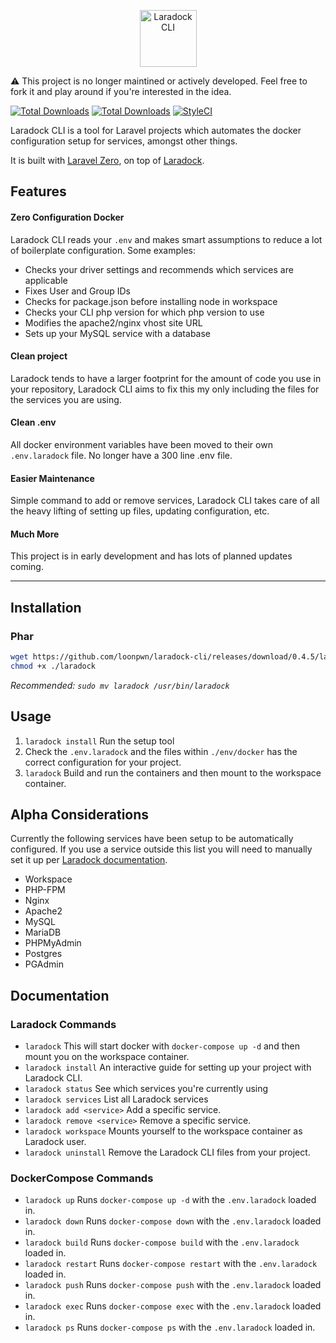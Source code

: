 <p align="center">
    <img title="Laradock CLI" height="91" src="https://github.com/loonpwn/laradock-cli/raw/master/assets/images/laradock-cli-logo.png" />
</p>

⚠️ This project is no longer maintined or actively developed. Feel free to fork it and play around if you're interested in the idea.


[![Total Downloads](https://img.shields.io/packagist/vpre/loonpwn/laradock-cli.svg?style=flat)](https://packagist.org/packages/loonpwn/laradock-cli)
[![Total Downloads](https://img.shields.io/packagist/dt/loonpwn/laradock-cli.svg?style=flat)](https://packagist.org/packages/loonpwn/laradock-cli)
[![StyleCI](https://github.styleci.io/repos/174919610/shield?branch=master)](https://github.styleci.io/repos/174919610)

Laradock CLI is a tool for Laravel projects which automates the docker configuration setup for services, amongst other things.

It is built with [Laravel Zero](https://laravel-zero.com/), on top of [Laradock](https://laradock.io/). 

## Features

#### Zero Configuration Docker

Laradock CLI reads your `.env` and makes smart assumptions to reduce a lot of boilerplate configuration. Some examples:
- Checks your driver settings and recommends which services are applicable
- Fixes User and Group IDs
- Checks for package.json before installing node in workspace
- Checks your CLI php version for which php version to use
- Modifies the apache2/nginx vhost site URL
- Sets up your MySQL service with a database

#### Clean project

Laradock tends to have a larger footprint for the amount of code you use in your repository, Laradock CLI 
aims to fix this my only including the files for the services you are using.

#### Clean .env

All docker environment variables have been moved to their own `.env.laradock` file. No longer have a 300 line .env file.

#### Easier Maintenance

Simple command to add or remove services, Laradock CLI takes care of all the heavy lifting of setting up files, updating configuration, etc.

#### Much More

This project is in early development and has lots of planned updates coming.

------

## Installation

### Phar

``` bash
wget https://github.com/loonpwn/laradock-cli/releases/download/0.4.5/laradock
chmod +x ./laradock
```

_Recommended: `sudo mv laradock /usr/bin/laradock`_

## Usage

1. `laradock install` Run the setup tool
2. Check the `.env.laradock` and the files within `./env/docker` has the correct configuration for your project.
3. `laradock` Build and run the containers and then mount to the workspace container.

## Alpha Considerations

Currently the following services have been setup to be automatically configured. If you use a service outside this list
you will need to manually set it up per [Laradock documentation](https://laradock.io/).

- Workspace
- PHP-FPM
- Nginx
- Apache2
- MySQL
- MariaDB
- PHPMyAdmin
- Postgres
- PGAdmin

## Documentation

### Laradock Commands

- `laradock` 
This will start docker with `docker-compose up -d` and then mount you on the workspace container.
- `laradock install` 
An interactive guide for setting up your project with Laradock CLI.
- `laradock status` 
See which services you're currently using
- `laradock services` 
List all Laradock services
- `laradock add <service>` 
Add a specific service.
- `laradock remove <service>` 
Remove a specific service.
- `laradock workspace` 
Mounts yourself to the workspace container as Laradock user.
- `laradock uninstall` 
Remove the Laradock CLI files from your project.

### DockerCompose Commands

- `laradock up` 
Runs `docker-compose up -d` with the `.env.laradock` loaded in.
- `laradock down` 
Runs `docker-compose down` with the `.env.laradock` loaded in.
- `laradock build` 
Runs `docker-compose build` with the `.env.laradock` loaded in.
- `laradock restart` 
Runs `docker-compose restart` with the `.env.laradock` loaded in.
- `laradock push` 
Runs `docker-compose push` with the `.env.laradock` loaded in.
- `laradock exec` 
Runs `docker-compose exec` with the `.env.laradock` loaded in.
- `laradock ps` 
Runs `docker-compose ps` with the `.env.laradock` loaded in.
